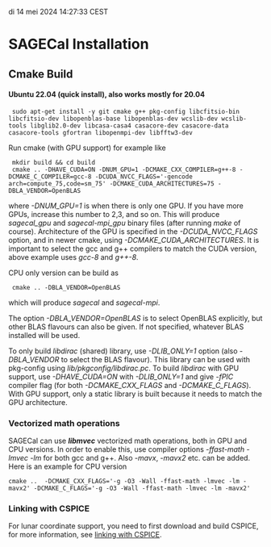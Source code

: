 di 14 mei 2024 14:27:33 CEST
# SAGECal Installation

## Cmake Build
#### Ubuntu 22.04 (quick install), also works mostly for 20.04
```
 sudo apt-get install -y git cmake g++ pkg-config libcfitsio-bin libcfitsio-dev libopenblas-base libopenblas-dev wcslib-dev wcslib-tools libglib2.0-dev libcasa-casa4 casacore-dev casacore-data casacore-tools gfortran libopenmpi-dev libfftw3-dev

```
Run cmake (with GPU support) for example like
```
 mkdir build && cd build
 cmake .. -DHAVE_CUDA=ON -DNUM_GPU=1 -DCMAKE_CXX_COMPILER=g++-8 -DCMAKE_C_COMPILER=gcc-8 -DCUDA_NVCC_FLAGS='-gencode arch=compute_75,code=sm_75' -DCMAKE_CUDA_ARCHITECTURES=75 -DBLA_VENDOR=OpenBLAS
```
where *-DNUM_GPU=1* is when there is only one GPU. If you have more GPUs, increase this number to 2,3, and so on. This will produce *sagecal_gpu* and *sagecal-mpi_gpu* binary files (after running *make* of course). Architecture of the GPU is specified in the *-DCUDA_NVCC_FLAGS* option, and in newer cmake, using *-DCMAKE_CUDA_ARCHITECTURES*. It is important to select the gcc and g++ compilers to match the CUDA version, above example uses *gcc-8* and *g++-8*.

CPU only version can be build as
```
 cmake .. -DBLA_VENDOR=OpenBLAS
```
which will produce *sagecal* and *sagecal-mpi*.

The option *-DBLA_VENDOR=OpenBLAS* is to select OpenBLAS explicitly, but other BLAS  flavours can also be given. If not specified, whatever BLAS installed will be used.


To only build *libdirac* (shared) library, use *-DLIB_ONLY=1* option (also *-DBLA_VENDOR* to select the BLAS flavour). This library can be used with pkg-config using *lib/pkgconfig/libdirac.pc*. To build *libdirac* with GPU support, use *-DHAVE_CUDA=ON* with *-DLIB_ONLY=1* and give *-fPIC* compiler flag (for both *-DCMAKE_CXX_FLAGS* and *-DCMAKE_C_FLAGS*). With GPU support, only a static library is built because it needs to match the GPU architecture.

### Vectorized math operations
SAGECal can use ***libmvec*** vectorized math operations, both in GPU and CPU versions. In order to enable this, use compiler options *-ffast-math -lmvec -lm* for both gcc and g++. Also *-mavx*, *-mavx2* etc. can be added. Here is an example for CPU version

```
cmake ..  -DCMAKE_CXX_FLAGS='-g -O3 -Wall -ffast-math -lmvec -lm -mavx2' -DCMAKE_C_FLAGS='-g -O3 -Wall -ffast-math -lmvec -lm -mavx2' 
```


### Linking with CSPICE
For lunar coordinate support, you need to first download and build CSPICE, for more information, see [linking with CSPICE](/scripts/CSPICE/README.md).
